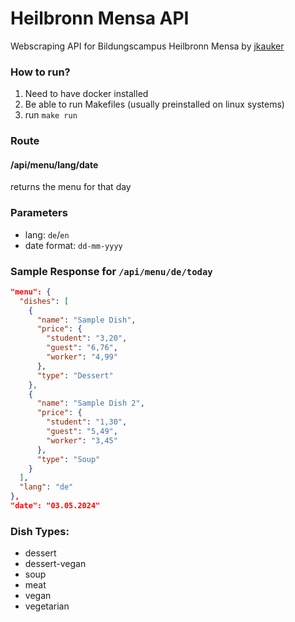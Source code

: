 # Heilbronn Mensa API
Webscraping API for Bildungscampus Heilbronn Mensa by [jkauker](https://profile.intra.42.fr/users/jkauker)

### How to run?
1. Need to have docker installed
2. Be able to run Makefiles (usually preinstalled on linux systems)
3. run `make run`

### Route
#### /api/menu/lang/date
returns the menu for that day

### Parameters
- lang: `de`/`en`
- date format: `dd-mm-yyyy`

### Sample Response for `/api/menu/de/today`
```json
"menu": {
  "dishes": [
    {
      "name": "Sample Dish",
      "price": {
        "student": "3,20",
        "guest": "6,76",
        "worker": "4,99"
      },
      "type": "Dessert"
    },
    {
      "name": "Sample Dish 2",
      "price": {
        "student": "1,30",
        "guest": "5,49",
        "worker": "3,45"
      },
      "type": "Soup"
    }
  ],
  "lang": "de"
},
"date": "03.05.2024"
```

### Dish Types:
- dessert
- dessert-vegan
- soup
- meat
- vegan
- vegetarian
